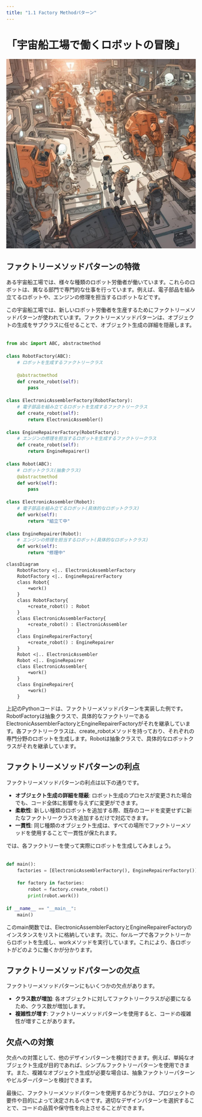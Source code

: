```yaml
---
title: "1.1 Factory Methodパターン"
---
```


# 「宇宙船工場で働くロボットの冒険」

![](/images/20230327_gof/A_group_of_robots_and_human_engineers_work_harmoniously.jpg)

## ファクトリーメソッドパターンの特徴
ある宇宙船工場では、様々な種類のロボット労働者が働いています。これらのロボットは、異なる部門で専門的な仕事を行っています。例えば、電子部品を組み立てるロボットや、エンジンの修理を担当するロボットなどです。

この宇宙船工場では、新しいロボット労働者を生産するためにファクトリーメソッドパターンが使われています。ファクトリーメソッドパターンは、オブジェクトの生成をサブクラスに任せることで、オブジェクト生成の詳細を隠蔽します。

```python

from abc import ABC, abstractmethod

class RobotFactory(ABC):
    # ロボットを生成するファクトリークラス

    @abstractmethod
    def create_robot(self):
        pass

class ElectronicAssemblerFactory(RobotFactory):
    # 電子部品を組み立てるロボットを生成するファクトリークラス
    def create_robot(self):
        return ElectronicAssembler()

class EngineRepairerFactory(RobotFactory):
    # エンジンの修理を担当するロボットを生成するファクトリークラス
    def create_robot(self):
        return EngineRepairer()

class Robot(ABC):
    # ロボットクラス(抽象クラス)
    @abstractmethod
    def work(self):
        pass

class ElectronicAssembler(Robot):
    # 電子部品を組み立てるロボット(具体的なロボットクラス)
    def work(self):
        return "組立て中"

class EngineRepairer(Robot):
    # エンジンの修理を担当するロボット(具体的なロボットクラス)
    def work(self):
        return "修理中"
```

```mermaid
classDiagram
    RobotFactory <|.. ElectronicAssemblerFactory
    RobotFactory <|.. EngineRepairerFactory
    class Robot{
        +work()
    }
    class RobotFactory{
        +create_robot() : Robot
    }
    class ElectronicAssemblerFactory{
        +create_robot() : ElectronicAssembler
    }
    class EngineRepairerFactory{
        +create_robot() : EngineRepairer
    }
    Robot <|.. ElectronicAssembler
    Robot <|.. EngineRepairer
    class ElectronicAssembler{
        +work()
    }
    class EngineRepairer{
        +work()
    }
```

上記のPythonコードは、ファクトリーメソッドパターンを実装した例です。RobotFactoryは抽象クラスで、具体的なファクトリーであるElectronicAssemblerFactoryとEngineRepairerFactoryがそれを継承しています。各ファクトリークラスは、create_robotメソッドを持っており、それぞれの専門分野のロボットを生成します。Robotは抽象クラスで、具体的なロボットクラスがそれを継承しています。

## ファクトリーメソッドパターンの利点
ファクトリーメソッドパターンの利点は以下の通りです。

- **オブジェクト生成の詳細を隠蔽**: ロボット生成のプロセスが変更された場合でも、コード全体に影響を与えずに変更ができます。
- **柔軟性**: 新しい種類のロボットを追加する際、既存のコードを変更せずに新たなファクトリークラスを追加するだけで対応できます。
- **一貫性**: 同じ種類のオブジェクト生成は、すべての場所でファクトリーメソッドを使用することで一貫性が保たれます。

では、各ファクトリーを使って実際にロボットを生成してみましょう。

```python

def main():
    factories = [ElectronicAssemblerFactory(), EngineRepairerFactory()]

    for factory in factories:
        robot = factory.create_robot()
        print(robot.work())

if __name__ == "__main__":
    main()
```

このmain関数では、ElectronicAssemblerFactoryとEngineRepairerFactoryのインスタンスをリストに格納しています。次に、forループで各ファクトリーからロボットを生成し、workメソッドを実行しています。これにより、各ロボットがどのように働くかが分かります。

## ファクトリーメソッドパターンの欠点
ファクトリーメソッドパターンにもいくつかの欠点があります。

- **クラス数が増加**: 各オブジェクトに対してファクトリークラスが必要になるため、クラス数が増加します。
- **複雑性が増す**: ファクトリーメソッドパターンを使用すると、コードの複雑性が増すことがあります。

## 欠点への対策
欠点への対策として、他のデザインパターンを検討できます。例えば、単純なオブジェクト生成が目的であれば、シンプルファクトリーパターンを使用できます。また、複雑なオブジェクト生成が必要な場合は、抽象ファクトリーパターンやビルダーパターンを検討できます。

最後に、ファクトリーメソッドパターンを使用するかどうかは、プロジェクトの要件や目的によって決定されるべきです。適切なデザインパターンを選択することで、コードの品質や保守性を向上させることができます。